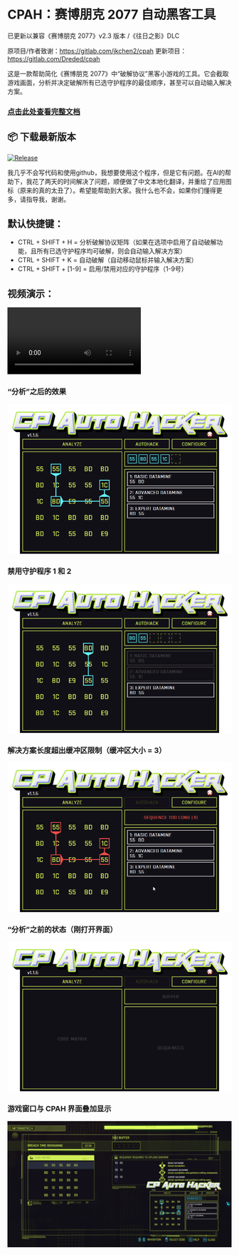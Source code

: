# CPAH：赛博朋克 2077 自动黑客工具
已更新以兼容《赛博朋克 2077》v2.3 版本 /《往日之影》DLC

原项目/作者致谢：https://gitlab.com/jkchen2/cpah
更新项目：https://gitlab.com/Dreded/cpah

这是一款帮助简化《赛博朋克 2077》中“破解协议”黑客小游戏的工具。它会截取游戏画面，分析并决定破解所有已选守护程序的最佳顺序，甚至可以自动输入解决方案。
### [点击此处查看完整文档](https://dreded.gitlab.io/cpah/)

## 📦 下载最新版本  
[![Release](https://img.shields.io/github/v/release/ThinkofRain1213/cpah-1.1.7-CNver)](https://github.com/ThinkofRain1213/cpah-1.1.7-CNver/releases/latest)

 我几乎不会写代码和使用github，我想要使用这个程序，但是它有问题。在AI的帮助下，我花了两天的时间解决了问题，顺便做了中文本地化翻译，并重绘了应用图标（原来的真的太丑了）。希望能帮助到大家。我什么也不会，如果你们懂得更多，请指导我，谢谢。

## 默认快捷键：
* CTRL + SHIFT + H = 分析破解协议矩阵（如果在选项中启用了自动破解功能，且所有已选守护程序均可破解，则会自动输入解决方案）
* CTRL + SHIFT + K = 自动破解（自动移动鼠标并输入解决方案）
* CTRL + SHIFT + [1-9] = 启用/禁用对应的守护程序（1-9号）
## 视频演示：
![demo](docs/media/demo.mp4)

### “分析”之后的效果
![screenshot](docs/media/screenshot_solved.png)

### 禁用守护程序 1 和 2
![screenshot](docs/media/screenshot_daemons_disabled.png)

### 解决方案长度超出缓冲区限制（缓冲区大小 = 3）
![screenshot](docs/media/screenshot_too_long.png)

### “分析”之前的状态（刚打开界面）
![screenshot](docs/media/screenshot.png)

### 游戏窗口与 CPAH 界面叠加显示
![Game Window](docs/media/cpah_game.png)
